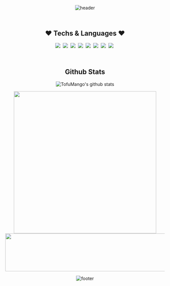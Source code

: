 <div align="center">

![header](https://capsule-render.vercel.app/api?type=waving&color=gradient&height=250&section=header&text=🤭%20YEJI%20Github%20🤭&fontSize=45&fontAlignY=36&animation=twinkling)

<br>

## ❤ Techs & Languages ❤

<p>
  <img src="https://img.shields.io/badge/Python-453C67?style=flat&logo=Python&logoColor=white"/>&nbsp;
  <img src="https://img.shields.io/badge/HTML5-46C2CB?style=flat&logo=HTML5&logoColor=white"/>&nbsp;
  <img src="https://img.shields.io/badge/Javascript-F2F7A1?style=flat&logo=javascript&logoColor=white"/>&nbsp;
  <img src="https://img.shields.io/badge/css-6867AC?style=flat&logo=css3&logoColor=white"/>&nbsp;
  <img src="https://img.shields.io/badge/npm-A267AC?style=flat&logo=npm&logoColor=white"/>&nbsp;
  <img src="https://img.shields.io/badge/C-CE7BB0?style=flat&logo=C&logoColor=white"/>&nbsp;
  <img src="https://img.shields.io/badge/React-FFBCD1?style=flat&logo=react&logoColor=white"/>&nbsp;
  <img src="https://img.shields.io/badge/Django-355764?style=flat&logo=django&logoColor=white"/>&nbsp;
</p>

<br>

## Github Stats

![TofuMango's github stats](https://github-readme-stats.vercel.app/api?username=TofuMango)
<!-- ![TofuMango's github stats](https://github-readme-stats.vercel.app/api/top-langs/?username=TofuMango&show_icons=true&layout=compact) -->

<div></div>

<a href="https://www.gitanimals.org/en_US?utm_medium=image&utm_source=TofuMango&utm_content=farm">
<img
  src="https://render.gitanimals.org/farms/TofuMango"
  width="450"
/>
</a>

<a href="https://www.gitanimals.org/en_US?utm_medium=image&utm_source=TofuMango&utm_content=line">
  <img
    src="https://render.gitanimals.org/lines/TofuMango?pet-id=656351141157260065"
    width="600"
    height="120"
  />
</a>
  


![footer](https://capsule-render.vercel.app/api?type=waving&color=gradient&height=150&section=footer)

</div>
